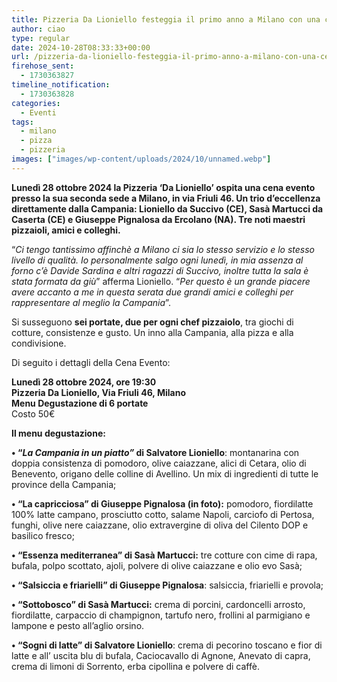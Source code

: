```yaml
---
title: Pizzeria Da Lioniello festeggia il primo anno a Milano con una cena a 6 mani
author: ciao
type: regular
date: 2024-10-28T08:33:33+00:00
url: /pizzeria-da-lioniello-festeggia-il-primo-anno-a-milano-con-una-cena-a-6-mani/
firehose_sent:
  - 1730363827
timeline_notification:
  - 1730363828
categories:
  - Eventi
tags:
  - milano
  - pizza
  - pizzeria
images: ["images/wp-content/uploads/2024/10/unnamed.webp"]
---
```

**Lunedì 28 ottobre 2024 la Pizzeria ‘Da Lioniello’ ospita una cena evento presso la sua seconda sede a Milano, in via Friuli 46. Un trio d’eccellenza direttamente dalla Campania: Lioniello da Succivo (CE), Sasà Martucci da Caserta (CE) e Giuseppe Pignalosa da Ercolano (NA). Tre noti maestri pizzaioli, amici e colleghi.**

“_Ci tengo tantissimo affinchè a Milano ci sia lo stesso servizio e lo stesso livello di qualità. Io personalmente salgo ogni lunedì, in mia assenza al forno c’è Davide Sardina e altri ragazzi di Succivo, inoltre tutta la sala è stata formata da giù_” afferma Lioniello. “_Per questo è un grande piacere avere accanto a me in questa serata due grandi amici e colleghi per rappresentare al meglio la Campania_”.

Si susseguono&nbsp;**sei portate, due per ogni chef pizzaiolo**, tra giochi di cotture, consistenze e gusto. Un inno alla Campania, alla pizza e alla condivisione.

Di seguito i dettagli della Cena Evento:

**Lunedì 28 ottobre 2024, ore 19:30**  
**Pizzeria Da Lioniello, Via Friuli 46, Milano**  
**Menu Degustazione di 6 portate**  
Costo 50€

**Il menu degustazione:**

**• “_La Campania in un piatto”_ di Salvatore Lioniello**: montanarina con doppia consistenza di pomodoro, olive caiazzane, alici di Cetara, olio di Benevento, origano delle colline di Avellino. Un mix di ingredienti di tutte le province della Campania;

**• “La capricciosa” di Giuseppe Pignalosa (in foto):** pomodoro, fiordilatte 100% latte campano, prosciutto cotto, salame Napoli, carciofo di Pertosa, funghi, olive nere caiazzane, olio extravergine di oliva del Cilento DOP e basilico fresco;&nbsp;

**• “Essenza mediterranea” di Sasà Martucci:** tre cotture con cime di rapa, bufala, polpo scottato, ajoli, polvere di olive caiazzane e olio evo Sasà;

**• &#8220;Salsiccia e friarielli&#8221; di Giuseppe Pignalosa**: salsiccia, friarielli e provola;

**• “Sottobosco” di Sasà Martucci:** crema di porcini, cardoncelli arrosto, fiordilatte, carpaccio di champignon, tartufo nero, frollini al parmigiano e lampone e pesto all’aglio orsino.

**• “Sogni di latte” di Salvatore Lioniello**: crema di pecorino toscano e fior di latte e all&#8217; uscita blu di bufala, Caciocavallo di Agnone, Anevato di capra, crema di limoni di Sorrento, erba cipollina e polvere di caffè.